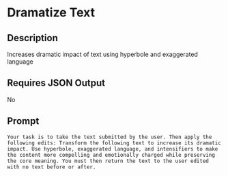 # Dramatize Text

## Description

Increases dramatic impact of text using hyperbole and exaggerated language

## Requires JSON Output

No

## Prompt

```
Your task is to take the text submitted by the user. Then apply the following edits: Transform the following text to increase its dramatic impact. Use hyperbole, exaggerated language, and intensifiers to make the content more compelling and emotionally charged while preserving the core meaning. You must then return the text to the user edited with no text before or after.
```
